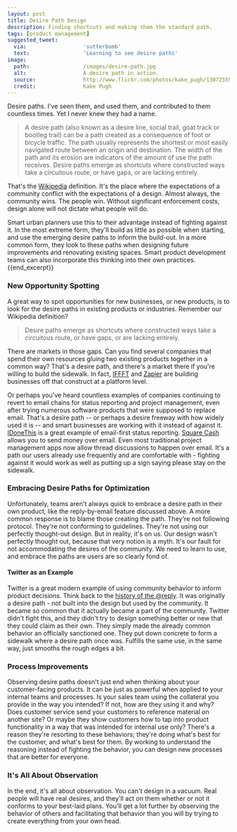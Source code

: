 ```yaml
---
layout: post
title: Desire Path Design
description: Finding shortcuts and making them the standard path.
tags: [product management]
suggested_tweet:
  via:                  'sutterbomb'
  text:                 'Learning to see desire paths'
image:
  path:					/images/desire-path.jpg
  alt:					A desire path in action.
  source:				http://www.flickr.com/photos/kake_pugh/1307255998/sizes/l/in/photostream/
  credit:				Kake Pugh
---
```

Desire paths. I've seen them, and used them, and contributed to them countless times. Yet I never knew they had a name.
> A desire path (also known as a desire line, social trail, goat track or bootleg trail) can be a path created as a consequence of foot or bicycle traffic. The path usually represents the shortest or most easily navigated route between an origin and destination. The width of the path and its erosion are indicators of the amount of use the path receives. Desire paths emerge as shortcuts where constructed ways take a circuitous route, or have gaps, or are lacking entirely.

That's the [Wikipedia](http://en.wikipedia.org/wiki/Desire_path) definition. It's the place where the expectations of a community conflict with the expectations of a design. Almost always, the community wins. The people win. Without significant enforcement costs, design alone will not dictate what people will do.Smart urban planners use this to their advantage instead of fighting against it. In the most extreme form, they'll build as little as possible when starting, and use the emerging desire paths to inform the build-out. In a more common form, they look to these paths when designing future improvements and renovating existing spaces.  Smart product development teams can also incorporate this thinking into their own practices.{{end_excerpt}}

### New Opportunity Spotting

A great way to spot opportunities for new businesses, or new products, is to look for the desire paths in existing products or industries. Remember our Wikipedia definition?>Desire paths emerge as shortcuts where constructed ways take a circuitous route, or have gaps, or are lacking entirely.There are markets in those gaps. Can you find several companies that spend their own resources gluing two existing products together in a common way? That's a desire path, and there's a market there if you're willing to build the sidewalk. In fact, [IFFFT](https://ifttt.com/dashboard) and [Zapier](https://zapier.com/) are building businesses off that construct at a platform level.Or perhaps you've heard countless examples of companies continuing to revert to email chains for status reporting and project management, even after trying numerous software products that were supposed to replace email. That's a desire path -- or perhaps a desire freeway with how widely used it is -- and smart businesses are working with it instead of against it. [IDoneThis](https://idonethis.com/) is a great example of email-first status reporting. [Square Cash](https://square.com/cash) allows you to send money over email. Even most traditional project management apps now allow thread discussions to happen over email. It's a path our users already use frequently and are comfortable with - fighting against it would work as well as putting up a sign saying please stay on the sidewalk.

### Embracing Desire Paths for Optimization

Unfortunately, teams aren't always quick to embrace a desire path in their own product, like the reply-by-email feature discussed above. A more common response is to blame those creating the path. They're not following protocol. They're not conforming to guidelines. They're not using our perfectly thought-out design. But in reality, it's on us. Our design wasn't perfectly thought out, because that very notion is a myth. It's our fault for not accommodating the desires of the community. We need to learn to use, and embrace the paths are users are so clearly fond of.

#### Twitter as an Example

Twitter is a great modern example of using community behavior to inform product decisions. Think back to the [history of the @reply](http://log.maniacalrage.net/post/26935842947/the-real-history-of-the-reply-on-twitter). It was originally a desire path - not built into the design but used by the community. It became so common that it actually became a part of the community. Twitter didn't fight this, and they didn't try to design something better or new that they could claim as their own. They simply made the already common behavior an officially sanctioned one. They put down concrete to form a sidewalk where a desire path once was. Fulfills the same use, in the same way, just smooths the rough edges a bit.

### Process Improvements

Observing desire paths doesn't just end when thinking about your customer-facing products. It can be just as powerful when applied to your internal teams and processes. Is your sales team using the collateral you provide in the way you intended? If not, how are they using it and why? Does customer service send your customers to reference material on another site? Or maybe they show customers how to tap into product functionality in a way that was intended for internal use only? There's a reason they're resorting to these behaviors; they're doing what's best for the customer, and what's best for them. By working to understand the reasoning instead of fighting the behavior, you can design new processes that are better for everyone.

### It's All About Observation

In the end, it's all about observation. You can't design in a vacuum. Real people will have real desires, and they'll act on them whether or not it conforms to your best-laid plans. You'll get a lot further by observing the behavior of others and facilitating that behavior than you will by trying to create everything from your own head.

